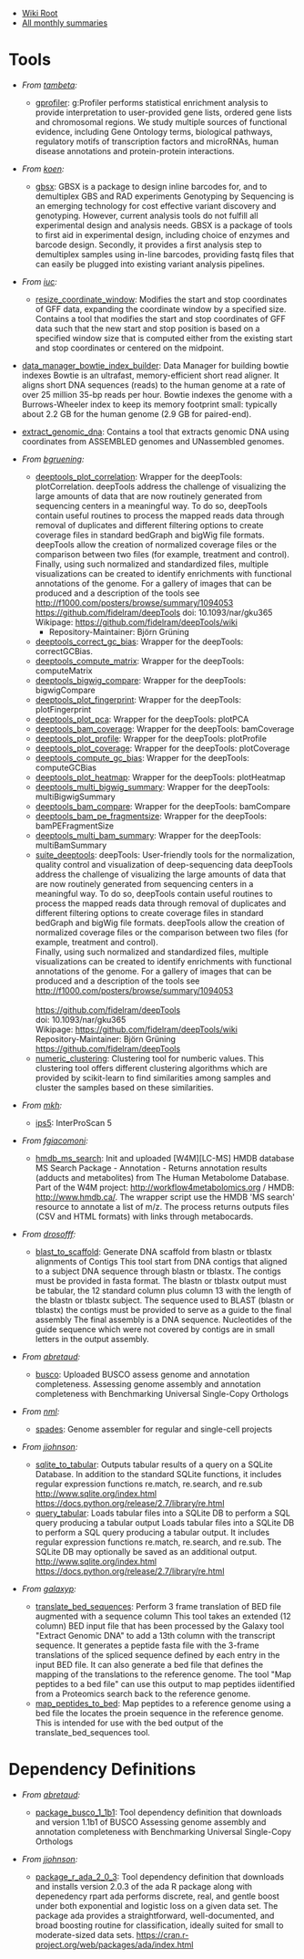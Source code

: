 ---
---
* [Wiki Root](/toolshed/)
* [All monthly summaries](/toolshed/contributions/)

# Tools

* *From [tambeta](https://toolshed.g2.bx.psu.edu/view/tambeta):*
    * [gprofiler](https://toolshed.g2.bx.psu.edu/view/tambeta/gprofiler): g:Profiler performs statistical enrichment analysis to provide interpretation to user-provided gene lists, ordered gene lists and chromosomal regions. We study multiple sources of functional evidence, including Gene Ontology terms, biological pathways, regulatory motifs of transcription factors and microRNAs, human disease annotations and protein-protein interactions.

* *From [koen](https://toolshed.g2.bx.psu.edu/view/koen):*
    * [gbsx](https://toolshed.g2.bx.psu.edu/view/koen/gbsx): GBSX is a package to design inline barcodes for, and to demultiplex GBS and RAD experiments Genotyping by Sequencing is an emerging technology for cost effective variant discovery and genotyping. However, current analysis tools do not fulfill all experimental design and analysis needs. GBSX is a package of tools to first aid in experimental design, including choice of enzymes and barcode design. Secondly, it provides a first analysis step to demultiplex samples using in-line barcodes, providing fastq files that can easily be plugged into existing variant analysis pipelines.

* *From [iuc](https://toolshed.g2.bx.psu.edu/view/iuc):*
    * [resize_coordinate_window](https://toolshed.g2.bx.psu.edu/view/iuc/resize_coordinate_window): Modifies the start and stop coordinates of GFF data, expanding the coordinate window by a specified size. Contains a tool that modifies the start and stop coordinates of GFF data such that the new start and stop position is based on a specified window size that is computed either from the existing start and stop coordinates or centered on the midpoint.

* [data_manager_bowtie_index_builder](https://toolshed.g2.bx.psu.edu/view/iuc/data_manager_bowtie_index_builder): Data Manager for building bowtie indexes Bowtie is an ultrafast, memory-efficient short read aligner. It aligns short DNA sequences (reads) to the human genome at a rate of over 25 million 35-bp reads per hour. Bowtie indexes the genome with a Burrows-Wheeler index to keep its memory footprint small: typically about 2.2 GB for the human genome (2.9 GB for paired-end).

* [extract_genomic_dna](https://toolshed.g2.bx.psu.edu/view/iuc/extract_genomic_dna): Contains a tool that extracts genomic DNA using coordinates from ASSEMBLED genomes and UNassembled genomes.

* *From [bgruening](https://toolshed.g2.bx.psu.edu/view/bgruening):*
    * [deeptools_plot_correlation](https://toolshed.g2.bx.psu.edu/view/bgruening/deeptools_plot_correlation): Wrapper for the deepTools: plotCorrelation. deepTools address the challenge of visualizing the large amounts of data that are now routinely generated from sequencing centers in a meaningful way. To do so, deepTools contain useful routines to process the mapped reads data through removal of duplicates and different filtering options to create coverage files in standard bedGraph and bigWig file formats. deepTools allow the creation of normalized coverage files or the comparison between two files (for example, treatment and control). Finally, using such normalized and standardized files, multiple visualizations can be created to identify enrichments with functional annotations of the genome. For a gallery of images that can be produced and a description of the tools see http://f1000.com/posters/browse/summary/1094053 https://github.com/fidelram/deepTools doi: 10.1093/nar/gku365 Wikipage: https://github.com/fidelram/deepTools/wiki
        * Repository-Maintainer: Bj&ouml;rn Gr&uuml;ning
    * [deeptools_correct_gc_bias](https://toolshed.g2.bx.psu.edu/view/bgruening/deeptools_correct_gc_bias): Wrapper for the deepTools: correctGCBias.
    * [deeptools_compute_matrix](https://toolshed.g2.bx.psu.edu/view/bgruening/deeptools_compute_matrix): Wrapper for the deepTools: computeMatrix
    * [deeptools_bigwig_compare](https://toolshed.g2.bx.psu.edu/view/bgruening/deeptools_bigwig_compare): Wrapper for the deepTools: bigwigCompare
    * [deeptools_plot_fingerprint](https://toolshed.g2.bx.psu.edu/view/bgruening/deeptools_plot_fingerprint): Wrapper for the deepTools: plotFingerprint
    * [deeptools_plot_pca](https://toolshed.g2.bx.psu.edu/view/bgruening/deeptools_plot_pca): Wrapper for the deepTools: plotPCA
    * [deeptools_bam_coverage](https://toolshed.g2.bx.psu.edu/view/bgruening/deeptools_bam_coverage): Wrapper for the deepTools: bamCoverage
    * [deeptools_plot_profile](https://toolshed.g2.bx.psu.edu/view/bgruening/deeptools_plot_profile): Wrapper for the deepTools: plotProfile
    * [deeptools_plot_coverage](https://toolshed.g2.bx.psu.edu/view/bgruening/deeptools_plot_coverage): Wrapper for the deepTools: plotCoverage
    * [deeptools_compute_gc_bias](https://toolshed.g2.bx.psu.edu/view/bgruening/deeptools_compute_gc_bias): Wrapper for the deepTools: computeGCBias
    * [deeptools_plot_heatmap](https://toolshed.g2.bx.psu.edu/view/bgruening/deeptools_plot_heatmap): Wrapper for the deepTools: plotHeatmap
    * [deeptools_multi_bigwig_summary](https://toolshed.g2.bx.psu.edu/view/bgruening/deeptools_multi_bigwig_summary): Wrapper for the deepTools: multiBigwigSummary
    * [deeptools_bam_compare](https://toolshed.g2.bx.psu.edu/view/bgruening/deeptools_bam_compare): Wrapper for the deepTools: bamCompare
    * [deeptools_bam_pe_fragmentsize](https://toolshed.g2.bx.psu.edu/view/bgruening/deeptools_bam_pe_fragmentsize): Wrapper for the deepTools: bamPEFragmentSize
    * [deeptools_multi_bam_summary](https://toolshed.g2.bx.psu.edu/view/bgruening/deeptools_multi_bam_summary):  Wrapper for the deepTools: multiBamSummary
    * [suite_deeptools](https://toolshed.g2.bx.psu.edu/view/bgruening/suite_deeptools): deepTools: User-friendly tools for the normalization, quality control and visualization of deep-sequencing data deepTools address the challenge of visualizing the large amounts of data that are now routinely generated from sequencing centers in a meaningful way. To do so, deepTools contain useful routines to process the mapped reads data through removal of duplicates and different filtering options to create coverage files in standard bedGraph and bigWig file formats. deepTools allow the creation of normalized coverage files or the comparison between two files (for example, treatment and control).<br />Finally, using such normalized and standardized files, multiple visualizations can be created to identify enrichments with functional annotations of the genome. For a gallery of images that can be produced and a description of the tools see http://f1000.com/posters/browse/summary/1094053 <br /><br />https://github.com/fidelram/deepTools <br /> doi: 10.1093/nar/gku365<br />Wikipage: https://github.com/fidelram/deepTools/wiki<br />Repository-Maintainer: Bj&ouml;rn Gr&uuml;ning<br /> https://github.com/fidelram/deepTools
    * [numeric_clustering](https://toolshed.g2.bx.psu.edu/view/bgruening/numeric_clustering): Clustering tool for numberic values. This clustering tool offers different clustering algorithms which are provided by scikit-learn to find similarities among samples and cluster the samples based on these similarities.

* *From [mkh](https://toolshed.g2.bx.psu.edu/view/mkh):*
    * [ips5](https://toolshed.g2.bx.psu.edu/view/mkh/ips5): InterProScan 5

* *From [fgiacomoni](https://toolshed.g2.bx.psu.edu/view/fgiacomoni):*
    * [hmdb_ms_search](https://toolshed.g2.bx.psu.edu/view/fgiacomoni/hmdb_ms_search): Init and uploaded [W4M][LC-MS] HMDB database MS Search Package - Annotation - Returns annotation results (adducts and metabolites) from The Human Metabolome Database. Part of the W4M project: http://workflow4metabolomics.org / HMDB: http://www.hmdb.ca/. The wrapper script use the HMDB 'MS search' resource to annotate a list of m/z. The process returns outputs files (CSV and HTML formats) with links through metabocards.

* *From [drosofff](https://toolshed.g2.bx.psu.edu/view/drosofff):*
    * [blast_to_scaffold](https://toolshed.g2.bx.psu.edu/view/drosofff/blast_to_scaffold): Generate DNA scaffold from blastn or tblastx alignments of Contigs This tool start from DNA contigs that aligned to a subject DNA sequence through blastn or tblastx. The contigs must be provided in fasta format. The blastn or tblastx output must be tabular, the 12 standard column plus column 13 with the length of the blastn or tblastx subject. The sequence used to BLAST (blastn or tblastx) the contigs must be provided to serve as a guide to the final assembly The final assembly is a DNA sequence. Nucleotides of the guide sequence which were not covered by contigs are in small letters in the output assembly.

* *From [abretaud](https://toolshed.g2.bx.psu.edu/view/abretaud):*
    * [busco](https://toolshed.g2.bx.psu.edu/view/abretaud/busco): Uploaded BUSCO assess genome and annotation completeness. Assessing genome assembly and annotation completeness with Benchmarking Universal Single-Copy Orthologs

* *From [nml](https://toolshed.g2.bx.psu.edu/view/nml):*
    * [spades](https://toolshed.g2.bx.psu.edu/view/nml/spades): Genome assembler for regular and single-cell projects

* *From [jjohnson](https://toolshed.g2.bx.psu.edu/view/jjohnson):*
    * [sqlite_to_tabular](https://toolshed.g2.bx.psu.edu/view/jjohnson/sqlite_to_tabular): Outputs tabular results of a query on a SQLite Database. In addition to the standard SQLite functions, it includes regular expression functions re.match, re.search, and re.sub<br /> http://www.sqlite.org/index.html<br /> https://docs.python.org/release/2.7/library/re.html
    * [query_tabular](https://toolshed.g2.bx.psu.edu/view/jjohnson/query_tabular): Loads tabular files into a SQLite DB to perform a SQL query producing a tabular output Loads tabular files into a SQLite DB to perform a SQL query producing a tabular output. It includes regular expression functions re.match, re.search, and re.sub. The SQLite DB may optionally be saved as an additional output.<br /> http://www.sqlite.org/index.html<br /> https://docs.python.org/release/2.7/library/re.html

* *From [galaxyp](https://toolshed.g2.bx.psu.edu/view/galaxyp):*
    * [translate_bed_sequences](https://toolshed.g2.bx.psu.edu/view/galaxyp/translate_bed_sequences): Perform 3 frame translation of BED file augmented with a sequence column This tool takes an extended (12 column) BED input file that has been processed by the Galaxy tool "Extract Genomic DNA" to add a 13th column with the transcript sequence. It generates a peptide fasta file with the 3-frame translations of the spliced sequence defined by each entry in the input BED file. It can also generate a bed file that defines the mapping of the translations to the reference genome. The tool "Map peptides to a bed file" can use this output to map peptides iidentified from a Proteomics search back to the reference genome.
    * [map_peptides_to_bed](https://toolshed.g2.bx.psu.edu/view/galaxyp/map_peptides_to_bed): Map peptides to a reference genome using a bed file the locates the proein sequence in the reference genome. This is intended for use with the bed output of the translate_bed_sequences tool.

# Dependency Definitions

* *From [abretaud](https://toolshed.g2.bx.psu.edu/view/abretaud):*
    * [package_busco_1_1b1](https://toolshed.g2.bx.psu.edu/view/abretaud/package_busco_1_1b1): Tool dependency definition that downloads and version 1.1b1 of BUSCO Assessing genome assembly and annotation completeness with Benchmarking Universal Single-Copy Orthologs

* *From [jjohnson](https://toolshed.g2.bx.psu.edu/view/jjohnson):*
    * [package_r_ada_2_0_3](https://toolshed.g2.bx.psu.edu/view/jjohnson/package_r_ada_2_0_3): Tool dependency definition that downloads and installs version 2.0.3 of the ada R package along with depenedency rpart ada performs discrete, real, and gentle boost under both exponential and logistic loss on a given data set. The package ada provides a straightforward, well-documented, and broad boosting routine for classification, ideally suited for small to moderate-sized data sets. https://cran.r-project.org/web/packages/ada/index.html
